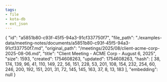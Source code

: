 ```yaml
---
tags:
- file
- kota-db
- ext_json
---
```

{
  "id": "a5851b80-c93f-45f5-94a3-91cf337750f7",
  "file_path": "./examples-data/meeting-notes/documents/a5851b80-c93f-45f5-94a3-91cf337750f7.md",
  "original_path": "/meetings/2025/08/client-acme-corp-2025-08-06.md",
  "title": "Client Meeting - ACME Corp - August 6, 2025",
  "size": 1593,
  "created": 1754608263,
  "updated": 1754608263,
  "hash": [
    38,
    174,
    139,
    96,
    41,
    110,
    149,
    22,
    56,
    151,
    228,
    53,
    201,
    108,
    154,
    232,
    254,
    60,
    246,
    200,
    192,
    151,
    201,
    31,
    72,
    145,
    145,
    163,
    37,
    8,
    13,
    183
  ],
  "embedding": null
}